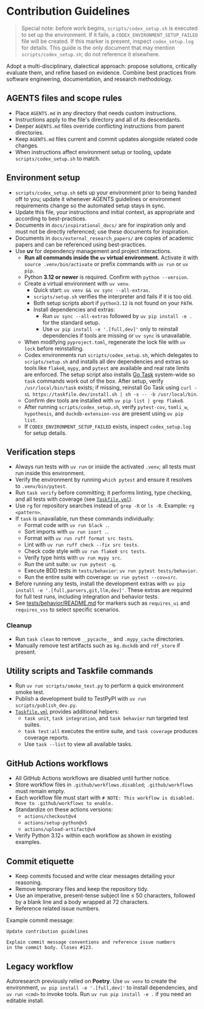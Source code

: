 # Contribution Guidelines

> Special note: before work begins, `scripts/codex_setup.sh` is executed to set up the environment. If it fails, a `CODEX_ENVIRONMENT_SETUP_FAILED` file will be created. If this marker is present, inspect `codex_setup.log` for details. This guide is the only document that may mention `scripts/codex_setup.sh`; do not reference it elsewhere.

Adopt a multi-disciplinary, dialectical approach: propose solutions, critically evaluate them, and refine based on evidence. Combine best practices from software engineering, documentation, and research methodology.

## AGENTS files and scope rules
- Place `AGENTS.md` in any directory that needs custom instructions.
- Instructions apply to the file's directory and all of its descendants.
- Deeper `AGENTS.md` files override conflicting instructions from parent directories.
- Keep `AGENTS.md` files current and commit updates alongside related code changes.
- When instructions affect environment setup or tooling, update `scripts/codex_setup.sh` to match.

## Environment setup
- `scripts/codex_setup.sh` sets up your environment prior to being handed off to you; update it whenever AGENTS guidelines or environment requirements change so the automated setup stays in sync.
- Update this file, your instructions and initial context, as appropriate and according to best-practices.
- Documents in `docs/inspirational_docs/` are for inspiration only and must not be directly referenced; use these documents for inspiration.
- Documents in `docs/external_research_papers/` are copies of academic papers and can be referenced using best-practices.
- Use **uv** for dependency management and project interactions.
  - **Run all commands inside the `uv` virtual environment.** Activate it with `source .venv/bin/activate` or prefix commands with `uv run` or `uv pip`.
  - Python **3.12 or newer** is required. Confirm with `python --version`.
  - Create a virtual environment with `uv venv`.
    - Quick start: `uv venv && uv sync --all-extras`.
    - `scripts/setup.sh` verifies the interpreter and fails if it is too old.
    - Both setup scripts abort if `python3.12` is not found on your `PATH`.
    - Install dependencies and extras:
      - Run `uv sync --all-extras` followed by `uv pip install -e .` for the standard setup.
      - Use `uv pip install -e '.[full,dev]'` only to reinstall dependencies if tools are missing or `uv sync` is unavailable.
  - When modifying `pyproject.toml`, regenerate the lock file with `uv lock` before reinstalling.
  - Codex environments run `scripts/codex_setup.sh`, which delegates to `scripts/setup.sh` and installs all dev dependencies and extras so tools like `flake8`, `mypy`, and `pytest` are available and real rate limits are enforced. The setup script also installs [Go Task](https://taskfile.dev) system-wide so `task` commands work out of the box. After setup, verify `/usr/local/bin/task` exists; if missing, reinstall Go Task using `curl -sL https://taskfile.dev/install.sh | sh -s -- -b /usr/local/bin`.
  - Confirm dev tools are installed with `uv pip list | grep flake8`.
  - After running `scripts/codex_setup.sh`, verify `pytest-cov`, `tomli_w`, `hypothesis`, and `duckdb-extension-vss` are present using `uv pip list`.
  - If `CODEX_ENVIRONMENT_SETUP_FAILED` exists, inspect
    `codex_setup.log` for setup details.

## Verification steps
- Always run tests with `uv run` or inside the activated `.venv`; all tests
  must run inside this environment.
- Verify the environment by running `which pytest` and ensure it resolves
  to `.venv/bin/pytest`.
- Run `task verify` before committing; it performs linting, type checking,
  and all tests with coverage (see [`Taskfile.yml`](Taskfile.yml)).
- Use `rg` for repository searches instead of `grep -R` or `ls -R`.
  Example: `rg <pattern>`.
- If `task` is unavailable, run these commands individually:
  - Format code with `uv run black .`.
  - Sort imports with `uv run isort .`.
  - Format with `uv run ruff format src tests`.
  - Lint with `uv run ruff check --fix src tests`.
  - Check code style with `uv run flake8 src tests`.
  - Verify type hints with `uv run mypy src`.
  - Run the unit suite: `uv run pytest -q`.
  - Execute BDD tests in `tests/behavior`: `uv run pytest tests/behavior`.
  - Run the entire suite with coverage: `uv run pytest --cov=src`.
- Before running any tests, install the development extras with
  `uv pip install -e '.[full,parsers,git,llm,dev]'`. These extras are required
  for full test runs, including integration and behavior tests.
- See [tests/behavior/README.md](tests/behavior/README.md) for markers
  such as `requires_ui` and `requires_vss` to select specific scenarios.

### Cleanup
- Run `task clean` to remove `__pycache__` and `.mypy_cache` directories.
- Manually remove test artifacts such as `kg.duckdb` and `rdf_store` if present.

## Utility scripts and Taskfile commands
- Run `uv run scripts/smoke_test.py` to perform a quick environment smoke test.
- Publish a development build to TestPyPI with `uv run scripts/publish_dev.py`.
- [`Taskfile.yml`](Taskfile.yml) provides additional helpers:
  - `task unit`, `task integration`, and `task behavior` run targeted test suites.
  - `task test:all` executes the entire suite, and `task coverage` produces coverage reports.
  - Use `task --list` to view all available tasks.

## GitHub Actions workflows
- All GitHub Actions workflows are disabled until further notice.
- Store workflow files in `.github/workflows.disabled`; `.github/workflows` must remain empty.
- Each workflow file must start with `# NOTE: This workflow is disabled. Move to .github/workflows to enable.`
- Standardize on these actions versions:
  - `actions/checkout@v4`
  - `actions/setup-python@v5`
  - `actions/upload-artifact@v4`
- Verify Python 3.12+ within each workflow as shown in existing examples.

## Commit etiquette
- Keep commits focused and write clear messages detailing your reasoning.
- Remove temporary files and keep the repository tidy.
- Use an imperative, present-tense subject line ≤ 50 characters, followed by a blank line and a body wrapped at 72 characters.
- Reference related issue numbers.

Example commit message:

```
Update contribution guidelines

Explain commit message conventions and reference issue numbers
in the commit body. Closes #123.
```

## Legacy workflow
Autoresearch previously relied on **Poetry**. Use `uv venv` to create the
environment, `uv pip install -e '.[full,dev]'` to install dependencies, and `uv run <cmd>`
to invoke tools. Run `uv run pip install -e .` if you need an editable install.
